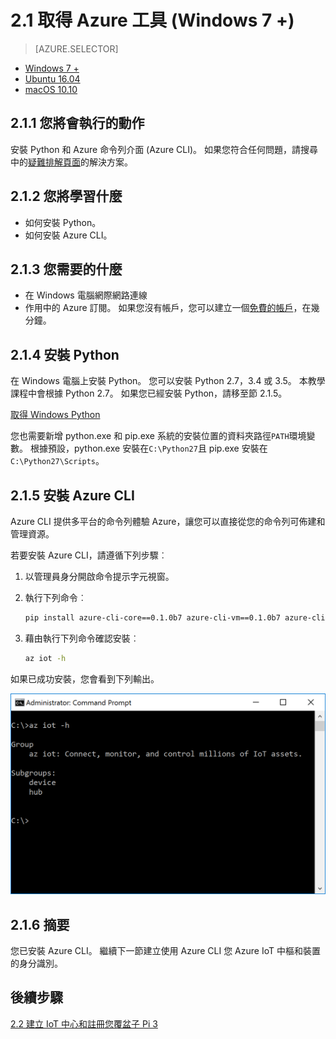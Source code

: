 <properties
 pageTitle="取得 Azure 工具 (Windows 7 +) |Microsoft Azure"
 description="在 Windows 7 及更新版本上安裝 Python 和 Azure 命令列介面 (Azure CLI)。"
 services="iot-hub"
 documentationCenter=""
 authors="shizn"
 manager="timlt"
 tags=""
 keywords=""/>

<tags
 ms.service="iot-hub"
 ms.devlang="multiple"
 ms.topic="article"
 ms.tgt_pltfrm="na"
 ms.workload="na"
 ms.date="10/21/2016"
 ms.author="xshi"/>

# <a name="21-get-azure-tools-windows-7-"></a>2.1 取得 Azure 工具 (Windows 7 +)

> [AZURE.SELECTOR]
- [Windows 7 +](iot-hub-raspberry-pi-kit-node-lesson2-get-azure-tools-win32.md)
- [Ubuntu 16.04](iot-hub-raspberry-pi-kit-node-lesson2-get-azure-tools-ubuntu.md)
- [macOS 10.10](iot-hub-raspberry-pi-kit-node-lesson2-get-azure-tools-mac.md)

## <a name="211-what-you-will-do"></a>2.1.1 您將會執行的動作

安裝 Python 和 Azure 命令列介面 (Azure CLI)。 如果您符合任何問題，請搜尋中的[疑難排解頁面](iot-hub-raspberry-pi-kit-node-troubleshooting.md)的解決方案。

## <a name="212-what-you-will-learn"></a>2.1.2 您將學習什麼

- 如何安裝 Python。
- 如何安裝 Azure CLI。

## <a name="213-what-you-need"></a>2.1.3 您需要的什麼

- 在 Windows 電腦網際網路連線
- 作用中的 Azure 訂閱。 如果您沒有帳戶，您可以建立一個[免費的帳戶](https://azure.microsoft.com/free/)，在幾分鐘。

## <a name="214-install-python"></a>2.1.4 安裝 Python

在 Windows 電腦上安裝 Python。 您可以安裝 Python 2.7，3.4 或 3.5。 本教學課程中會根據 Python 2.7。 如果您已經安裝 Python，請移至節 2.1.5。

[取得 Windows Python](https://www.python.org/downloads/)

您也需要新增 python.exe 和 pip.exe 系統的安裝位置的資料夾路徑`PATH`環境變數。 根據預設，python.exe 安裝在`C:\Python27`且 pip.exe 安裝在`C:\Python27\Scripts`。

## <a name="215-install-the-azure-cli"></a>2.1.5 安裝 Azure CLI

Azure CLI 提供多平台的命令列體驗 Azure，讓您可以直接從您的命令列可佈建和管理資源。

若要安裝 Azure CLI，請遵循下列步驟︰

1. 以管理員身分開啟命令提示字元視窗。
2. 執行下列命令︰

    ```bash
    pip install azure-cli-core==0.1.0b7 azure-cli-vm==0.1.0b7 azure-cli-storage==0.1.0b7 azure-cli-role==0.1.0b7 azure-cli-resource==0.1.0b7 azure-cli-profile==0.1.0b7 azure-cli-network==0.1.0b7 azure-cli-iot==0.1.0b7 azure-cli-feedback==0.1.0b7 azure-cli-configure==0.1.0b7 azure-cli-component==0.1.0b7 azure-cli==0.1.0b7
    ```
3. 藉由執行下列命令確認安裝︰

    ```bash
    az iot -h
    ```

如果已成功安裝，您會看到下列輸出。

![az iot h](media/iot-hub-raspberry-pi-lessons/lesson2/az_iot_help_win.png)

## <a name="216-summary"></a>2.1.6 摘要

您已安裝 Azure CLI。 繼續下一節建立使用 Azure CLI 您 Azure IoT 中樞和裝置的身分識別。

## <a name="next-steps"></a>後續步驟

[2.2 建立 IoT 中心和註冊您覆盆子 Pi 3](iot-hub-raspberry-pi-kit-node-lesson2-prepare-azure-iot-hub.md)
